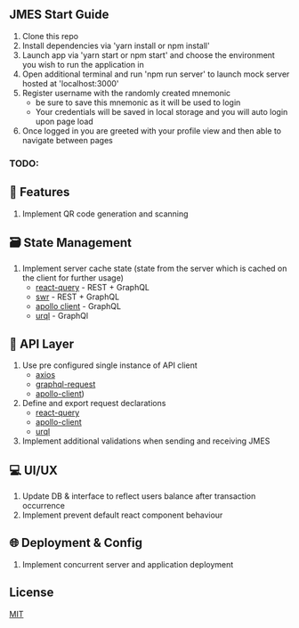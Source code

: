 
## JMES Start Guide

  1. Clone this repo
  2. Install dependencies via 'yarn install or npm install'
  3. Launch app via 'yarn start or npm start' and choose the environment you wish to run the application in
  4. Open additional terminal and run 'npm run server' to launch mock server hosted at 'localhost:3000'
  5. Register username with the randomly created mnemonic 
      - be sure to save this mnemonic as it will be used to login
      - Your credentials will be saved in local storage and you will auto login upon page load
  6. Once logged in you are greeted with your profile view and then able to navigate between pages

### TODO:
## 🧱 Features
  1. Implement QR code generation and scanning
## 🗃️ State Management
  1. Implement server cache state (state from the server which is cached on the client for further usage)
     - [react-query](https://react-query.tanstack.com/) - REST + GraphQL
     - [swr](https://swr.vercel.app/) - REST + GraphQL
     - [apollo client](https://www.apollographql.com/) - GraphQL
     - [urql](https://formidable.com/open-source/urql/) - GraphQl 
## 📡 API Layer
  1. Use pre configured single instance of API client
      - [axios](https://github.com/axios/axios)
      - [graphql-request](https://github.com/prisma-labs/graphql-request)
      - [apollo-client](https://www.apollographql.com/docs/react/))
  2. Define and export request declarations
      - [react-query](https://react-query.tanstack.com/)
      - [apollo-client](https://www.apollographql.com/docs/react/)
      - [urql](https://formidable.com/open-source/urql/)
  3. Implement additional validations when sending and receiving JMES
## 💻 UI/UX
  1. Update DB & interface to reflect users balance after transaction occurrence
  2. Implement prevent default react component behaviour
## 🌐 Deployment & Config
  1. Implement concurrent server and application deployment
## License

[MIT](https://choosealicense.com/licenses/mit/)